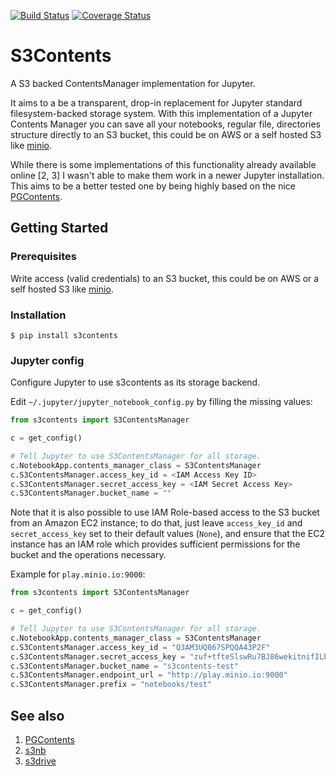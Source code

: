 
[![Build Status](https://api.travis-ci.org/danielfrg/s3contents.svg)](https://travis-ci.org/danielfrg/s3contents)
[![Coverage Status](https://coveralls.io/repos/github/danielfrg/s3contents/badge.svg?branch=master&t=ggwXvD)](https://coveralls.io/github/danielfrg/s3contents?branch=master)

# S3Contents

A S3 backed ContentsManager implementation for Jupyter.

It aims to a be a transparent, drop-in replacement for Jupyter standard filesystem-backed storage system.
With this implementation of a Jupyter Contents Manager you can save all your notebooks, regular file, directories
structure directly to an S3 bucket, this could be on AWS or a self hosted S3 like [minio](http://minio.io).

While there is some implementations of this functionality already available online [2, 3] I wasn't able to make
them work in a newer Jupyter installation. This aims to be a better tested one
by being highly based on the nice [PGContents](https://github.com/quantopian/pgcontents).

## Getting Started

### Prerequisites

Write access (valid credentials) to an S3 bucket, this could be on AWS or a self hosted S3 like [minio](http://minio.io).

### Installation

```
$ pip install s3contents
```

### Jupyter config

Configure Jupyter to use s3contents as its storage backend.

Edit `~/.jupyter/jupyter_notebook_config.py` by filling the missing values:

```python
from s3contents import S3ContentsManager

c = get_config()

# Tell Jupyter to use S3ContentsManager for all storage.
c.NotebookApp.contents_manager_class = S3ContentsManager
c.S3ContentsManager.access_key_id = <IAM Access Key ID>
c.S3ContentsManager.secret_access_key = <IAM Secret Access Key>
c.S3ContentsManager.bucket_name = ""
```

Note that it is also possible to use IAM Role-based access to the S3 bucket from an Amazon EC2 instance; to do that,
just leave ```access_key_id``` and ```secret_access_key``` set to their default values (```None```), and ensure that
the EC2 instance has an IAM role which provides sufficient permissions for the bucket and the operations necessary.

Example for `play.minio.io:9000`:

```python
from s3contents import S3ContentsManager

c = get_config()

# Tell Jupyter to use S3ContentsManager for all storage.
c.NotebookApp.contents_manager_class = S3ContentsManager
c.S3ContentsManager.access_key_id = "Q3AM3UQ867SPQQA43P2F"
c.S3ContentsManager.secret_access_key = "zuf+tfteSlswRu7BJ86wekitnifILbZam1KYY3TG"
c.S3ContentsManager.bucket_name = "s3contents-test"
c.S3ContentsManager.endpoint_url = "http://play.minio.io:9000"
c.S3ContentsManager.prefix = "notebooks/test"
```

## See also

1. [PGContents](https://github.com/quantopian/pgcontents)
2. [s3nb](https://github.com/monetate/s3nb)
3. [s3drive](https://github.com/stitchfix/s3drive)
